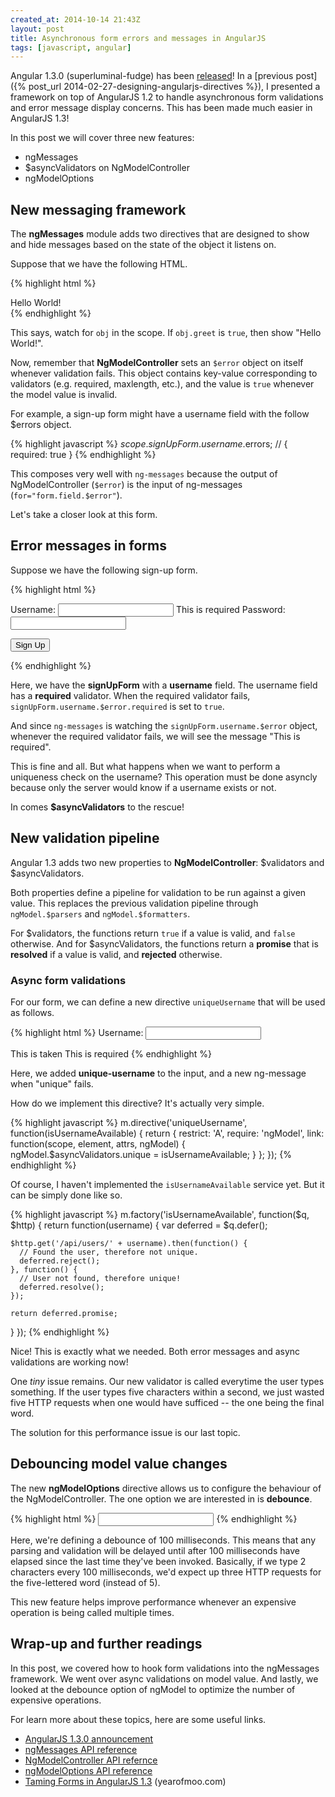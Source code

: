 ```yaml
---
created_at: 2014-10-14 21:43Z
layout: post
title: Asynchronous form errors and messages in AngularJS
tags: [javascript, angular]
---
```


Angular 1.3.0 (superluminal-fudge) has been [released](http://angularjs.blogspot.ca/2014/10/angularjs-130-superluminal-nudge.html)!
In a [previous post]({% post_url 2014-02-27-designing-angularjs-directives %}), I presented a framework on top
of AngularJS 1.2 to handle asynchronous form validations and error message display concerns. This has been made
much easier in AngularJS 1.3!

In this post we will cover three new features:

- ngMessages
- $asyncValidators on NgModelController
- ngModelOptions

## New messaging framework

The **ngMessages** module adds two directives that are designed to show and hide messages based on the state of the object
it listens on.

Suppose that we have the following HTML.

{% highlight html %}
<div ng-init="obj = {greet: true}">
  <ng-messages for="obj">
    <ng-message when="greet">Hello World!</ng-message>
  </ng-messages>
</div>
{% endhighlight %}

This says, watch for `obj` in the scope. If `obj.greet` is `true`, then show "Hello World!".

Now, remember that **NgModelController** sets an `$error` object on itself whenever validation fails. This object
contains key-value corresponding to validators (e.g. required, maxlength, etc.), and the value is `true` whenever
the model value is invalid.

For example, a sign-up form might have a username field with the follow $errors object.

{% highlight javascript %}
$scope.signUpForm.username.$errors; // { required: true }
{% endhighlight %}

This composes very well with `ng-messages` because the output of NgModelController (`$error`) is the input of
ng-messages (`for="form.field.$error"`).

Let's take a closer look at this form.

## Error messages in forms

Suppose we have the following sign-up form.

{% highlight html %}
<form novalidate name="signUpForm" >
  <label>
    Username:
    <input type="text" ng-model="user.username" name="username" required />
  </label>

  <ng-messages for="signUpForm.username.$error" ng-if="signUpForm.username.$dirty">
    <ng-message when="required" class="error">This is required</ng-message>
  </ng-messages>

  <label>
    Password:
    <input type="password" ng-model="user.password" name="password" required />
  </label>

  <button>Sign Up</button>
</form>
{% endhighlight %}

Here, we have the **signUpForm** with a **username** field. The username field has a **required** validator.
When the required validator fails, `signUpForm.username.$error.required` is set to `true`.

And since `ng-messages` is watching the `signUpForm.username.$error` object, whenever the required validator
fails, we will see the message "This is required".

This is fine and all. But what happens when we want to perform a uniqueness check on the username? This operation
must be done asyncly because only the server would know if a username exists or not.

In comes **$asyncValidators** to the rescue!

## New validation pipeline

Angular 1.3 adds two new properties to **NgModelController**: $validators and $asyncValidators.

Both properties define a pipeline for validation to be run against a given value. This replaces
the previous validation pipeline through `ngModel.$parsers` and `ngModel.$formatters`.

For $validators, the functions return `true` if a value is valid, and `false` otherwise. And for
$asyncValidators, the functions return a **promise** that is **resolved** if a value is valid, and **rejected**
otherwise.


### Async form validations

For our form, we can define a new directive `uniqueUsername` that will be used as follows.

{% highlight html %}
<label>
  Username:
  <input type="text" ng-model="user.username" name="username"
    required
    unique-username />
</label>

<ng-messages for="signUpForm.username.$error" ng-if="signUpForm.username.$dirty">
  <ng-message when="unique" class="error">This is taken</ng-message>
  <ng-message when="required" class="error">This is required</ng-message>
</ng-messages>
{% endhighlight %}

Here, we added **unique-username** to the input, and a new ng-message when "unique" fails.

How do we implement this directive? It's actually very simple.

{% highlight javascript %}
m.directive('uniqueUsername', function(isUsernameAvailable) {
  return {
    restrict: 'A',
    require: 'ngModel',
    link: function(scope, element, attrs, ngModel) {
      ngModel.$asyncValidators.unique = isUsernameAvailable;
    }
  };
});
{% endhighlight %}

Of course, I haven't implemented the `isUsernameAvailable` service yet. But it can be simply done like so.

{% highlight javascript %}
m.factory('isUsernameAvailable', function($q, $http) {
  return function(username) {
    var deferred = $q.defer();

    $http.get('/api/users/' + username).then(function() {
      // Found the user, therefore not unique.
      deferred.reject();
    }, function() {
      // User not found, therefore unique!
      deferred.resolve();
    });

    return deferred.promise;
  }
});
{% endhighlight %}

Nice! This is exactly what we needed. Both error messages and async validations are working now!

One *tiny* issue remains. Our new validator is called everytime the user types something. If the user
types five characters within a second, we just wasted five HTTP requests when one would have sufficed -- the one
being the final word.

The solution for this performance issue is our last topic.

## Debouncing model value changes

The new **ngModelOptions** directive allows us to configure the behaviour of the NgModelController. The one option
we are interested in is **debounce**.


{% highlight html %}
<input type="text" ng-model="user.username" name="username"
  ng-model-options="{ debounce: 100 }"
  required
  unique-username />
{% endhighlight %}

Here, we're defining a debounce of 100 milliseconds. This means that any parsing and validation will be delayed until
after 100 milliseconds have elapsed since the last time they've been invoked. Basically, if we type 2 characters every
100 milliseconds, we'd expect up three HTTP requests for the five-lettered word (instead of 5).

This new feature helps improve performance whenever an expensive operation is being called multiple times.

## Wrap-up and further readings

In this post, we covered how to hook form validations into the ngMessages framework. We went over async validations on
model value. And lastly, we looked at the debounce option of ngModel to optimize the number of expensive operations.

For learn more about these topics, here are some useful links.

* [AngularJS 1.3.0 announcement](http://angularjs.blogspot.ca/2014/10/angularjs-130-superluminal-nudge.html)
* [ngMessages API reference](https://docs.angularjs.org/api/ngMessages)
* [NgModelController API refernce](https://docs.angularjs.org/api/ng/type/ngModel.NgModelController)
* [ngModelOptions API reference](https://docs.angularjs.org/api/ng/directive/ngModelOptions)
* [Taming Forms in AngularJS 1.3](http://www.yearofmoo.com/2014/09/taming-forms-in-angularjs-1-3.html) (yearofmoo.com)
